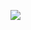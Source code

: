 [![](http://img.youtube.com/vi/GV3k6Otcr34/0.jpg)](http://www.youtube.com/watch?v=GV3k6Otcr34 "optical flow tracking")
